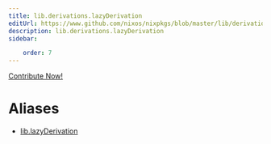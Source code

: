 ```yaml
---
title: lib.derivations.lazyDerivation
editUrl: https://www.github.com/nixos/nixpkgs/blob/master/lib/derivations.nix#L53C5
description: lib.derivations.lazyDerivation
sidebar:

    order: 7
---
```


<a href="https://www.github.com/nixos/nixpkgs/blob/master/lib/derivations.nix#L53C5">Contribute Now!</a>


# Aliases

- [lib.lazyDerivation](./reference/lib/lib-lazyDerivation)



